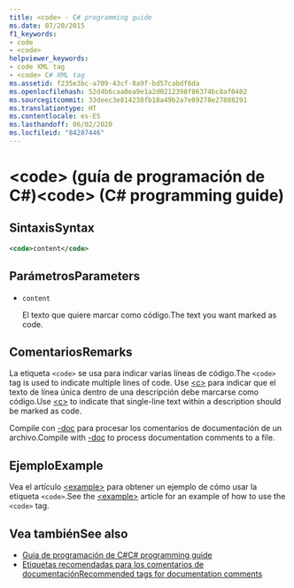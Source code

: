 ```yaml
---
title: <code> - C# programming guide
ms.date: 07/20/2015
f1_keywords:
- code
- <code>
helpviewer_keywords:
- code XML tag
- <code> C# XML tag
ms.assetid: f235e3bc-a709-43cf-8a9f-bd57cabdf6da
ms.openlocfilehash: 52d4b6caa0ea9e1a2d0212398f86374bc8af0402
ms.sourcegitcommit: 33deec3e814238fb18a49b2a7e89278e27888291
ms.translationtype: HT
ms.contentlocale: es-ES
ms.lasthandoff: 06/02/2020
ms.locfileid: "84287446"
---
```

# <a name="code-c-programming-guide"></a><span data-ttu-id="7e287-101">\<code> (guía de programación de C#)</span><span class="sxs-lookup"><span data-stu-id="7e287-101">\<code> (C# programming guide)</span></span>

## <a name="syntax"></a><span data-ttu-id="7e287-102">Sintaxis</span><span class="sxs-lookup"><span data-stu-id="7e287-102">Syntax</span></span>

```xml
<code>content</code>
```

## <a name="parameters"></a><span data-ttu-id="7e287-103">Parámetros</span><span class="sxs-lookup"><span data-stu-id="7e287-103">Parameters</span></span>

- `content`

  <span data-ttu-id="7e287-104">El texto que quiere marcar como código.</span><span class="sxs-lookup"><span data-stu-id="7e287-104">The text you want marked as code.</span></span>

## <a name="remarks"></a><span data-ttu-id="7e287-105">Comentarios</span><span class="sxs-lookup"><span data-stu-id="7e287-105">Remarks</span></span>

<span data-ttu-id="7e287-106">La etiqueta `<code>` se usa para indicar varias líneas de código.</span><span class="sxs-lookup"><span data-stu-id="7e287-106">The `<code>` tag is used to indicate multiple lines of code.</span></span> <span data-ttu-id="7e287-107">Use [\<c>](./code-inline.md) para indicar que el texto de línea única dentro de una descripción debe marcarse como código.</span><span class="sxs-lookup"><span data-stu-id="7e287-107">Use [\<c>](./code-inline.md) to indicate that single-line text within a description should be marked as code.</span></span>

<span data-ttu-id="7e287-108">Compile con [-doc](../../language-reference/compiler-options/doc-compiler-option.md) para procesar los comentarios de documentación de un archivo.</span><span class="sxs-lookup"><span data-stu-id="7e287-108">Compile with [-doc](../../language-reference/compiler-options/doc-compiler-option.md) to process documentation comments to a file.</span></span>

## <a name="example"></a><span data-ttu-id="7e287-109">Ejemplo</span><span class="sxs-lookup"><span data-stu-id="7e287-109">Example</span></span>

<span data-ttu-id="7e287-110">Vea el artículo [\<example>](./example.md) para obtener un ejemplo de cómo usar la etiqueta `<code>`.</span><span class="sxs-lookup"><span data-stu-id="7e287-110">See the [\<example>](./example.md) article for an example of how to use the `<code>` tag.</span></span>

## <a name="see-also"></a><span data-ttu-id="7e287-111">Vea también</span><span class="sxs-lookup"><span data-stu-id="7e287-111">See also</span></span>

- [<span data-ttu-id="7e287-112">Guía de programación de C#</span><span class="sxs-lookup"><span data-stu-id="7e287-112">C# programming guide</span></span>](../index.md)
- [<span data-ttu-id="7e287-113">Etiquetas recomendadas para los comentarios de documentación</span><span class="sxs-lookup"><span data-stu-id="7e287-113">Recommended tags for documentation comments</span></span>](./recommended-tags-for-documentation-comments.md)
